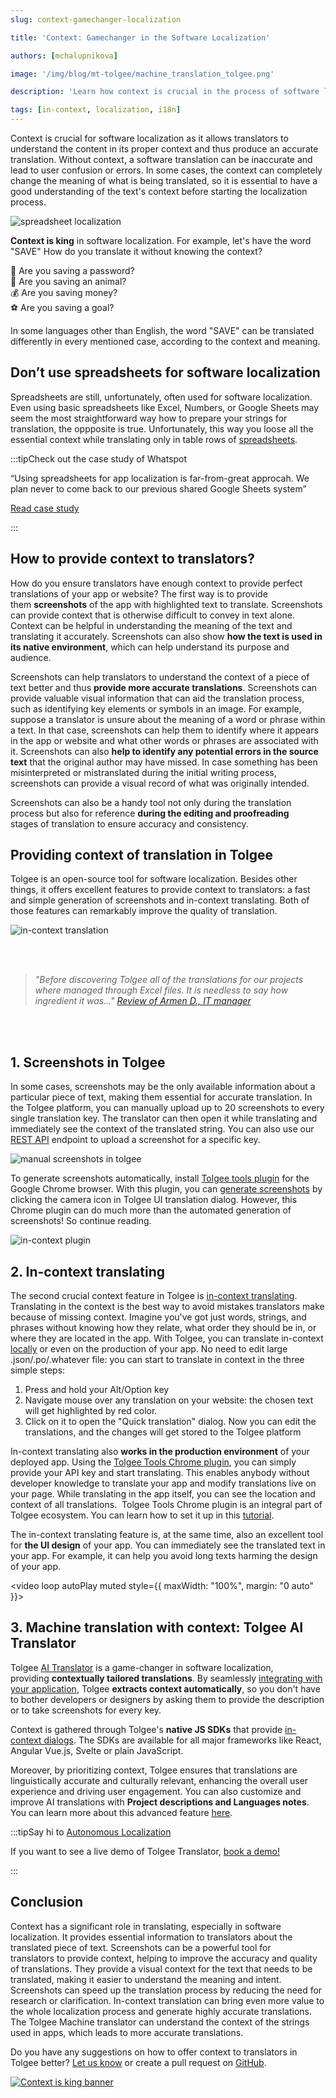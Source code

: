 ```yaml
---
slug: context-gamechanger-localization

title: 'Context: Gamechanger in the Software Localization'

authors: [mchalupnikova]

image: '/img/blog/mt-tolgee/machine_translation_tolgee.png'

description: 'Learn how context is crucial in the process of software localization. Screenshots and in-context translation can immensely improve the quality of translations.'

tags: [in-context, localization, i18n]
---
```


Context is crucial for software localization as it allows translators to understand the content in its proper context and thus produce an accurate translation. Without context, a software translation can be inaccurate and lead to user confusion or errors. In some cases, the context can completely change the meaning of what is being translated, so it is essential to have a good understanding of the text's context before starting the localization process.

![spreadsheet localization](/img/blog/context-gamechanger/bart_context.png)

<!--truncate-->

**Context is king** in software localization. For example, let's have the word "SAVE" How do you translate it without knowing the context?

💾 Are you saving a password?<br/>
🐼 Are you saving an animal?<br/>
💰 Are you saving money?<br/>
⚽ Are you saving a goal?<br/>

In some languages other than English, the word "SAVE" can be translated differently in every mentioned case, according to the context and meaning.

## Don’t use spreadsheets for software localization

Spreadsheets are still, unfortunately, often used for software localization. Even using basic spreadsheets like Excel, Numbers, or Google Sheets may seem the most straightforward way how to prepare your strings for translation, the oppposite is true. Unfortunately, this way you loose all the essential context while translating only in table rows of [spreadsheets](https://medium.com/tolgee/why-using-spreadsheets-for-apps-localization-is-not-the-brightest-idea-58b89e046a96).

:::tipCheck out the case study of Whatspot

“Using spreadsheets for app localization is far-from-great approcah. We plan never to come back to our previous shared Google Sheets system”

[Read case study](/blog/case-study-whatspot)

:::

## How to provide context to translators?

How do you ensure translators have enough context to provide perfect translations of your app or website? The first way is to provide them **screenshots** of the app with highlighted text to translate. Screenshots can provide context that is otherwise difficult to convey in text alone. Context can be helpful in understanding the meaning of the text and translating it accurately. Screenshots can also show **how the text is used in its native environment**, which can help understand its purpose and audience.

Screenshots can help translators to understand the context of a piece of text better and thus **provide more accurate translations**. Screenshots can provide valuable visual information that can aid the translation process, such as identifying key elements or symbols in an image. For example, suppose a translator is unsure about the meaning of a word or phrase within a text. In that case, screenshots can help them to identify where it appears in the app or website and what other words or phrases are associated with it. Screenshots can also **help to identify any potential errors in the source text** that the original author may have missed. In case something has been misinterpreted or mistranslated during the initial writing process, screenshots can provide a visual record of what was originally intended.

Screenshots can also be a handy tool not only during the translation process but also for reference **during the editing and proofreading** stages of translation to ensure accuracy and consistency.

## Providing context of translation in Tolgee

Tolgee is an open-source tool for software localization. Besides other things, it offers excellent features to provide context to translators: a fast and simple generation of screenshots and in-context translating. Both of those features can remarkably improve the quality of translation.

![in-context translation](/img/blog/context-gamechanger/in_context_tolgee.png)

<br></br>

> _"Before discovering Tolgee all of the translations for our projects where managed through Excel files. It is needless to say how ingredient it was…"
> [Review of Armen D., IT manager](https://www.capterra.com/p/10002120/Tolgee/reviews/4612131/)_

<br></br>

## 1. Screenshots in Tolgee

In some cases, screenshots may be the only available information about a particular piece of text, making them essential for accurate translation. In the Tolgee platform, you can manually upload up to 20 screenshots to every single translation key. The translator can then open it while translating and immediately see the context of the translated string. You can also use our [REST API](/api/upload-screenshot-1) endpoint to upload a screenshot for a specific key.

![manual screenshots in tolgee](/img/blog/context-gamechanger/manual_screenshot.png)

To generate screenshots automatically, install [Tolgee tools plugin](https://chrome.google.com/webstore/detail/tolgee-tools/hacnbapajkkfohnonhbmegojnddagfnj) for the Google Chrome browser. With this plugin, you can [generate screenshots](/js-sdk/in-context#one-click-screenshots) by clicking the camera icon in Tolgee UI translation dialog. However, this Chrome plugin can do much more than the automated generation of screenshots! So continue reading.

![in-context plugin](/img/blog/context-gamechanger/translate_in_context.png)

## 2. In-context translating

The second crucial context feature in Tolgee is [in-context translating](https://tolgee.io/features/dev-tools#in-context). Translating in the context is the best way to avoid mistakes translators make because of missing context. Imagine you've got just words, strings, and phrases without knowing how they relate, what order they should be in, or where they are located in the app. With Tolgee, you can translate in-context [locally](https://tolgee.io/docs/web/in_context) or even on the production of your app. No need to edit large .json/.po/.whatever file: you can start to translate in context in the three simple steps:

1. Press and hold your Alt/Option key
2. Navigate mouse over any translation on your website: the chosen text will get highlighted by red color.
3. Click on it to open the "Quick translation" dialog. Now you can edit the translations, and the changes will get stored to the Tolgee platform

In-context translating also **works in the production environment** of your deployed app. Using the [Tolgee Tools Chrome plugin](https://chrome.google.com/webstore/detail/tolgee-tools/hacnbapajkkfohnonhbmegojnddagfnj), you can simply provide your API key and start translating. This enables anybody without developer knowledge to translate your app and modify translations live on your page. While translating in the app itself, you can see the location and context of all translations. 
Tolgee Tools Chrome plugin is an integral part of Tolgee ecosystem. You can learn how to set it up in this [tutorial](/blog/in-context-production).

The in-context translating feature is, at the same time, also an excellent tool for **the UI design** of your app. You can immediately see the translated text in your app. For example, it can help you avoid long texts harming the design of your app.

<video loop autoPlay muted style={{ maxWidth: "100%", margin: "0 auto" }}>

  <source src="/img/blog/context-gamechanger/in-context-translating.mov"></source>
</video>

## 3. Machine translation with context: Tolgee AI Translator

Tolgee [AI Translator](/blog/tolgee-ai-translator) is a game-changer in software localization, providing **contextually tailored translations**. By seamlessly [integrating with your application](https://tolgee.io/integrations), Tolgee **extracts context automatically**, so you don't have to bother developers or designers by asking them to provide the description or to take screenshots for every key.

Context is gathered through Tolgee's **native JS SDKs** that provide [in-context dialogs](/js-sdk/in-context). The SDKs are available for all major frameworks like React, Angular Vue.js, Svelte or plain JavaScript.

Moreover, by prioritizing context, Tolgee ensures that translations are linguistically accurate and culturally relevant, enhancing the overall user experience and driving user engagement. You can also customize and improve AI translations with **Project descriptions and Languages notes**. You can learn more about this advanced feature [here](/blog/releasing-ai-customizations).

:::tipSay hi to [Autonomous Localization](/blog/autonomous-localization)

If you want to see a live demo of Tolgee Translator, [book a demo!](https://calendly.com/tolgee/30min)

:::

## Conclusion

Context has a significant role in translating, especially in software localization. It provides essential information to translators about the translated piece of text. Screenshots can be a powerful tool for translators to provide context, helping to improve the accuracy and quality of translations. They provide a visual context for the text that needs to be translated, making it easier to understand the meaning and intent. Screenshots can speed up the translation process by reducing the need for research or clarification. In-context translation can bring even more value to the whole localization process and generate highly accurate translations. The Tolgee Machine translator can understand the context of the strings used in apps, which leads to more accurate translations.

Do you have any suggestions on how to offer context to translators in Tolgee better? [Let us know](mailto:info@tolgee.io) or create a pull request on [GitHub](https://github.com/tolgee/tolgee-platform).

[![Context is king banner](/img/blog/banners/banner-context.webp)](https://app.tolgee.io/sign_up)
